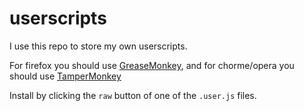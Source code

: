 userscripts
===========

I use this repo to store my own userscripts.

For firefox you should use [GreaseMonkey](https://addons.mozilla.org/en-US/firefox/addon/greasemonkey/), and for chorme/opera you should use [TamperMonkey](https://chrome.google.com/webstore/detail/tampermonkey/dhdgffkkebhmkfjojejmpbldmpobfkfo)

Install by clicking the `raw` button of one of the `.user.js` files.
